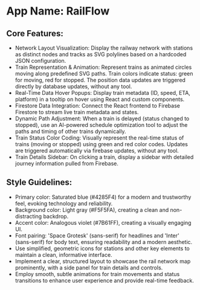 # **App Name**: RailFlow

## Core Features:

- Network Layout Visualization: Display the railway network with stations as distinct nodes and tracks as SVG polylines based on a hardcoded JSON configuration.
- Train Representation & Animation: Represent trains as animated circles moving along predefined SVG paths. Train colors indicate status: green for moving, red for stopped. The position data updates are triggered directly by database updates, without any tool.
- Real-Time Data Hover Popups: Display train metadata (ID, speed, ETA, platform) in a tooltip on hover using React and custom components.
- Firestore Data Integration: Connect the React frontend to Firebase Firestore to stream live train metadata and states.
- Dynamic Path Adjustment: When a train is delayed (status changed to stopped), use an AI-powered schedule optimization tool to adjust the paths and timing of other trains dynamically.
- Train Status Color Coding: Visually represent the real-time status of trains (moving or stopped) using green and red color codes. Updates are triggered automatically via firebase updates, without any tool.
- Train Details Sidebar: On clicking a train, display a sidebar with detailed journey information pulled from Firebase.

## Style Guidelines:

- Primary color: Saturated blue (#4285F4) for a modern and trustworthy feel, evoking technology and reliability.
- Background color: Light gray (#F5F5FA), creating a clean and non-distracting backdrop.
- Accent color: Analogous violet (#7B61FF), creating a visually engaging UI.
- Font pairing: 'Space Grotesk' (sans-serif) for headlines and 'Inter' (sans-serif) for body text, ensuring readability and a modern aesthetic.
- Use simplified, geometric icons for stations and other key elements to maintain a clean, informative interface.
- Implement a clear, structured layout to showcase the rail network map prominently, with a side panel for train details and controls.
- Employ smooth, subtle animations for train movements and status transitions to enhance user experience and provide real-time feedback.